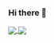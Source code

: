 ### Hi there 👋

<!--
**cleiltonoliveira/cleiltonoliveira** is a ✨ _special_ ✨ repository because its `README.md` (this file) appears on your GitHub profile.

Here are some ideas to get you started:

- 🔭 I’m currently working on ...
- 🌱 I’m currently learning ...
- 👯 I’m looking to collaborate on ...
- 🤔 I’m looking for help with ...
- 💬 Ask me about ...
- 📫 How to reach me: ...
- 😄 Pronouns: ...
- ⚡ Fun fact: ...
-->

<!-- https://github-readme-stats.vercel.app/api?username=cleiltonoliveira&show_icons=true&theme=dracula&include_all_commits=true&count_private=true 
https://github-readme-stats.vercel.app/api/pin/?username=anuraghazra&repo=github-readme-stats
-->
<a href="https://github.com/cleiltonoliveira/cleiltonoliveira">
  <img align="center" src="https://github-readme-stats.vercel.app/api?username=cleiltonoliveira&show_icons=true&theme=dracula&include_all_commits=true&count_private=true" />
</a>
<a href="https://github.com/cleiltonoliveira/cleiltonoliveira">
  <img align="center" src="https://github-readme-stats.vercel.app/api/top-langs/?username=cleiltonoliveira&layout=compact&langs_count=7&theme=onedark" />
</a>
